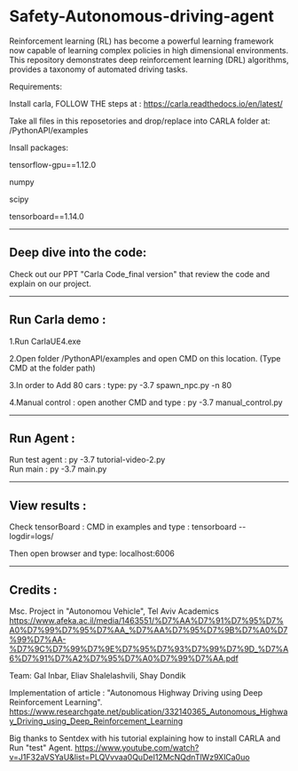 # Safety-Autonomous-driving-agent
Reinforcement learning (RL) has become a powerful learning framework now capable of learning complex policies in high dimensional environments. This repository demonstrates deep reinforcement learning (DRL) algorithms, provides a taxonomy of automated driving tasks.


Requirements: 

Install carla, FOLLOW THE steps at : https://carla.readthedocs.io/en/latest/

Take all files in this reposetories and drop/replace into CARLA folder at:  /PythonAPI/examples

Insall packages:

tensorflow-gpu==1.12.0

numpy

scipy

tensorboard==1.14.0

------------------------
Deep dive into the code: 
------------------------
Check out our PPT "Carla Code_final version" that review the code and explain on our project.

----------------
Run Carla demo : 
----------------
 1.Run CarlaUE4.exe
 
 2.Open folder /PythonAPI/examples and open CMD on this location. (Type CMD at the folder path)
 
 3.In order to Add 80 cars : type: py -3.7 spawn_npc.py -n 80 
 
 4.Manual control : open another CMD and type : py -3.7 manual_control.py

----------------
Run Agent : 
----------------
Run test agent : py -3.7 tutorial-video-2.py            
Run main : py -3.7 main.py

----------------
View results : 
----------------
Check tensorBoard : CMD in examples and type : tensorboard --logdir=logs/

Then open browser and type: localhost:6006 


----------------
Credits : 
----------------
Msc. Project in "Autonomou Vehicle", Tel Aviv Academics 
https://www.afeka.ac.il/media/1463551/%D7%AA%D7%91%D7%95%D7%A0%D7%99%D7%95%D7%AA_%D7%AA%D7%95%D7%9B%D7%A0%D7%99%D7%AA-%D7%9C%D7%99%D7%9E%D7%95%D7%93%D7%99%D7%9D_%D7%A6%D7%91%D7%A2%D7%95%D7%A0%D7%99%D7%AA.pdf

Team:  Gal Inbar, Eliav Shalelashvili, Shay Dondik 

Implementation of article : "Autonomous Highway Driving using Deep Reinforcement Learning".
https://www.researchgate.net/publication/332140365_Autonomous_Highway_Driving_using_Deep_Reinforcement_Learning

Big thanks to Sentdex with his tutorial explaining how to install CARLA and Run "test" Agent.
https://www.youtube.com/watch?v=J1F32aVSYaU&list=PLQVvvaa0QuDeI12McNQdnTlWz9XlCa0uo

